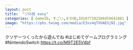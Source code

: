 ```yaml
---
layout: post
title:  "ゾロ目 easy"
categories: [ GameID, すごい,その他,ID1077102500459642881 ]
image: "https://pbs.twimg.com/media/E3xs4qTVUAEUjNI.jpg"
---
```

クソゲーつくったから遊んでね #はじめてゲームプログラミング #NintendoSwitch https://t.co/M9T2E5V4bf
